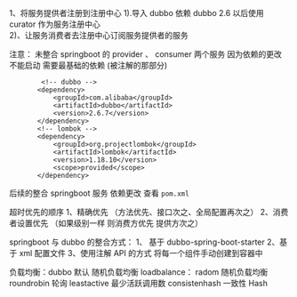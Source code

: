 1、将服务提供者注册到注册中心
    1).导入 dubbo 依赖 dubbo 2.6 以后使用 curator 作为服务注册中心        
2)、让服务消费者去注册中心订阅服务提供者的服务

注意：
未整合 springboot 的 provider 、 consumer 两个服务 因为依赖的更改 不能启动 
需要最基础的依赖 (被注解的那部分)
```pom
        <!-- dubbo -->
       <dependency>
           <groupId>com.alibaba</groupId>
           <artifactId>dubbo</artifactId>
           <version>2.6.7</version>
       </dependency>
       <!-- lombok -->
       <dependency>
           <groupId>org.projectlombok</groupId>
           <artifactId>lombok</artifactId>
           <version>1.18.10</version>
           <scope>provided</scope>
       </dependency>
```
后续的整合 springboot 服务 依赖更改 查看 `pom.xml`

超时优先的顺序
    1、精确优先 （方法优先、接口次之、全局配置再次之）
    2、消费者设置优先 （如果级别一样 则消费方优先 提供方次之）
    
springboot 与 dubbo 的整合方式：
    1、 基于 dubbo-spring-boot-starter
    2、基于 xml 配置文件
    3、使用注解 API 的方式 将每一个组件手动创建到容器中
    
 负载均衡：dubbo 默认 随机负载均衡
    loadbalance：
        radom 随机负载均衡
        roundrobin 轮询
        leastactive 最少活跃调用数
        consistenhash 一致性 Hash


